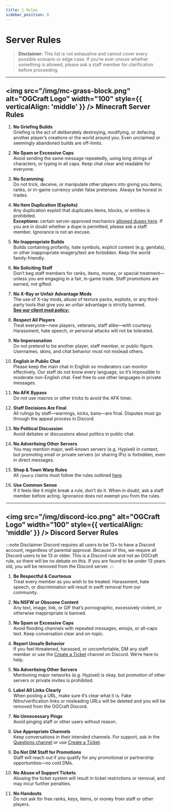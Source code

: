 ```yaml
---
title: 📜 Rules
sidebar_position: 0
---
```

# Server Rules

> **Disclaimer:** This list is not exhaustive and cannot cover every possible scenario or edge case. If you’re ever unsure whether something is allowed, please ask a staff member for clarification before proceeding.

---

## <img src="/img/mc-grass-block.png" alt="OGCraft Logo" width="100" style={{ verticalAlign: 'middle' }} /> Minecraft Server Rules

1. **No Griefing Builds**  
   Griefing is the act of deliberately destroying, modifying, or defacing another player’s creations or the world around you. Even unclaimed or seemingly abandoned builds are off-limits.


2. **No Spam or Excessive Caps**  
   Avoid sending the same message repeatedly, using long strings of characters, or typing in all caps. Keep chat clear and readable for everyone.


3. **No Scamming**  
   Do not trick, deceive, or manipulate other players into giving you items, ranks, or in-game currency under false pretenses. Always be honest in trades.


4. **No Item Duplication (Exploits)**  
   Any duplication exploit that duplicates items, blocks, or entities is prohibited.  
   **Exceptions:** certain server-approved mechanics [allowed dupes here](/docs/Wiki/Duping%20Policy). If you are in doubt whether a dupe is permitted, please ask a staff member. Ignorance is not an excuse.


5. **No Inappropriate Builds**  
   Builds containing profanity, hate symbols, explicit content (e.g. genitals), or other inappropriate imagery/text are forbidden. Keep the world family-friendly.


6. **No Soliciting Staff**  
   Don’t beg staff members for ranks, items, money, or special treatment—unless you are engaging in a fair, in-game trade. Staff promotions are earned, not gifted.


7. **No X-Ray or Unfair Advantage Mods**  
   The use of X-ray mods, abuse of texture packs, exploits, or any third-party tools that give you an unfair advantage is strictly banned.  
   [**See our client mod policy:**](/docs/Wiki/Mod%20Policy)


8. **Respect All Players**  
   Treat everyone—new players, veterans, staff alike—with courtesy. Harassment, hate speech, or personal attacks will not be tolerated.


9. **No Impersonation**  
   Do not pretend to be another player, staff member, or public figure. Usernames, skins, and chat behavior must not mislead others.


10. **English in Public Chat**  
    Please keep the main chat in English so moderators can monitor effectively. Our staff do not know every language, so it’s impossible to moderate non-English chat. Feel free to use other languages in private messages.


11. **No AFK Bypass**  
    Do not use macros or other tricks to avoid the AFK timer.


12. **Staff Decisions Are Final**  
    All rulings by staff—warnings, kicks, bans—are final. Disputes must go through the appeal process in Discord.


13. **No Political Discussion**  
    Avoid debates or discussions about politics in public chat.


14. **No Advertising Other Servers**  
    You may mention major, well-known servers (e.g. Hypixel) in context, but promoting small or private servers (or sharing IPs) is forbidden, even in direct messages.


15. **Shop & Town Warp Rules**  
    All `/pwarp` claims must follow the rules outlined [here](/docs/Wiki/Player%20Warp%20Rules).


16. **Use Common Sense**  
    If it feels like it might break a rule, don’t do it. When in doubt, ask a staff member before acting. Ignorance does not exempt you from the rules.

---

## <img src="/img/discord-ico.png" alt="OGCraft Logo" width="100" style={{ verticalAlign: 'middle' }} /> Discord Server Rules

:::note Disclaimer
Discord requires all users to be 13+ to have a Discord account, regardless of parental approval. Because of this, we require all Discord users to be 13 or older. This is a Discord rule and not an OGCraft rule, so there will be no debate on this. If you are found to be under 13 years old, you will be removed from the Discord server.
:::

1. **Be Respectful & Courteous**  
   Treat every member as you wish to be treated. Harassment, hate speech, or discrimination will result in swift removal from our community.


2. **No NSFW or Obscene Content**  
   Any text, image, link, or GIF that’s pornographic, excessively violent, or otherwise inappropriate is banned.


3. **No Spam or Excessive Caps**  
   Avoid flooding channels with repeated messages, emojis, or all-caps text. Keep conversation clear and on-topic.


4. **Report Unsafe Behavior**  
   If you feel threatened, harassed, or uncomfortable, DM any staff member or use the [Create a Ticket](https://discord.com/channels/724002762320380015/736902416250961981) channel on Discord. We’re here to help.


5. **No Advertising Other Servers**  
   Mentioning major networks (e.g. Hypixel) is okay, but promotion of other servers or private invites is prohibited.


6. **Label All Links Clearly**  
   When posting a URL, make sure it’s clear what it is. Fake Nitro/verification links or misleading URLs will be deleted and you will be removed from the OGCraft Discord.


7. **No Unnecessary Pings**  
   Avoid pinging staff or other users without reason.


8. **Use Appropriate Channels**  
   Keep conversations in their intended channels. For support, ask in the [Questions channel](https://discord.com/channels/724002762320380015/745185687774560317) or use [Create a Ticket](https://discord.com/channels/724002762320380015/736902416250961981).


9. **Do Not DM Staff for Promotions**  
   Staff will reach out if you qualify for any promotional or partnership opportunities—no cold DMs.


10. **No Abuse of Support Tickets**  
    Abusing the ticket system will result in ticket restrictions or removal, and may incur further penalties.


11. **No Handouts**  
    Do not ask for free ranks, keys, items, or money from staff or other players.
